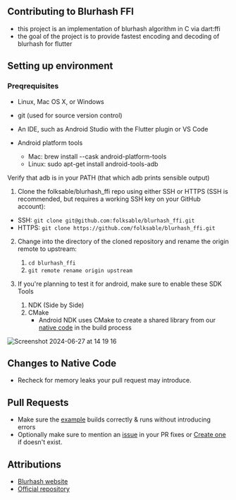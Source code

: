 ## Contributing to Blurhash FFI

- this project is an implementation of blurhash algorithm in C via dart:ffi
- the goal of the project is to provide fastest encoding and decoding of blurhash for flutter

## Setting up environment
### Preqrequisites
- Linux, Mac OS X, or Windows

- git (used for source version control)

- An IDE, such as Android Studio with the Flutter plugin or VS Code

- Android platform tools

  - Mac: brew install --cask android-platform-tools
  - Linux: sudo apt-get install android-tools-adb

Verify that adb is in your PATH (that which adb prints sensible output)


1. Clone the folksable/blurhash_ffi repo using either SSH or HTTPS (SSH is recommended, but requires a working SSH key on your GitHub account):

  - SSH: `git clone git@github.com:folksable/blurhash_ffi.git`
  - HTTPS: `git clone https://github.com/folksable/blurhash_ffi.git`

2. Change into the directory of the cloned repository and rename the origin remote to upstream:
     1. `cd blurhash_ffi`
     2. `git remote rename origin upstream`

3. If you're planning to test it for android, make sure to enable these SDK Tools
   1. NDK (Side by Side)
   2. CMake
      - Android NDK uses CMake to create a shared library from our [native code](./src) in the build process
   
![Screenshot 2024-06-27 at 14 19 16](https://github.com/folksable/blurhash_ffi/assets/59935432/4b9268a7-ba7c-4644-8d10-4657878eb154)

## Changes to Native Code
- Recheck for memory leaks your pull request may introduce.

## Pull Requests
- Make sure the [example](./example) builds correctly & runs without introducing errors
- Optionally make sure to mention an [issue](https://github.com/folksable/blurhash_ffi/issues) in your PR fixes or [Create one](https://github.com/folksable/blurhash_ffi/issues/new) if doesn't exist.


## Attributions
- [Blurhash website](https://blurha.sh/)
- [Official repository](https://github.com/woltapp/blurhash)
